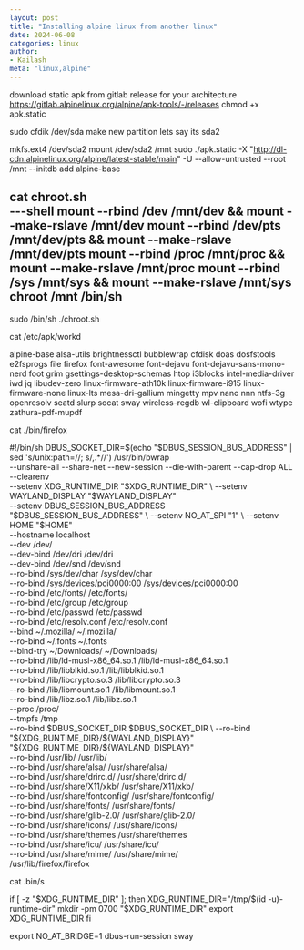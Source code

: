 ```yaml
---
layout: post
title: "Installing alpine linux from another linux"
date: 2024-06-08
categories: linux
author:
- Kailash
meta: "linux,alpine"
---
```


download static apk from gitlab release for your architecture
https://gitlab.alpinelinux.org/alpine/apk-tools/-/releases
chmod +x apk.static

sudo cfdik /dev/sda
make new partition lets say its sda2

mkfs.ext4 /dev/sda2 
mount /dev/sda2 /mnt
sudo ./apk.static  -X "http://dl-cdn.alpinelinux.org/alpine/latest-stable/main" -U --allow-untrusted --root /mnt --initdb add alpine-base

cat chroot.sh  
---shell
mount --rbind /dev /mnt/dev && mount --make-rslave /mnt/dev
mount --rbind /dev/pts /mnt/dev/pts && mount --make-rslave /mnt/dev/pts
mount --rbind /proc /mnt/proc && mount --make-rslave /mnt/proc
mount --rbind /sys /mnt/sys && mount --make-rslave /mnt/sys
chroot  /mnt /bin/sh
---
sudo /bin/sh ./chroot.sh

cat /etc/apk/workd 

alpine-base
alsa-utils
brightnessctl
bubblewrap
cfdisk
doas
dosfstools
e2fsprogs
file
firefox
font-awesome
font-dejavu
font-dejavu-sans-mono-nerd
foot
grim
gsettings-desktop-schemas
htop
i3blocks
intel-media-driver
iwd
jq
libudev-zero
linux-firmware-ath10k
linux-firmware-i915
linux-firmware-none
linux-lts
mesa-dri-gallium
mingetty
mpv
nano
nnn
ntfs-3g
openresolv
seatd
slurp
socat
sway
wireless-regdb
wl-clipboard
wofi
wtype
zathura-pdf-mupdf

cat ./bin/firefox

#!/bin/sh
DBUS_SOCKET_DIR=$(echo "$DBUS_SESSION_BUS_ADDRESS" | sed 's/unix:path=//; s/,.*//')
/usr/bin/bwrap \
  --unshare-all --share-net --new-session --die-with-parent --cap-drop ALL  \
  --clearenv \
  --setenv XDG_RUNTIME_DIR "$XDG_RUNTIME_DIR" \
  --setenv WAYLAND_DISPLAY "$WAYLAND_DISPLAY" \
  --setenv DBUS_SESSION_BUS_ADDRESS "$DBUS_SESSION_BUS_ADDRESS" \
  --setenv NO_AT_SPI "1" \
  --setenv HOME "$HOME" \
  --hostname localhost \
  --dev /dev/ \
  --dev-bind /dev/dri /dev/dri \
  --dev-bind /dev/snd /dev/snd \
  --ro-bind /sys/dev/char /sys/dev/char \
  --ro-bind /sys/devices/pci0000:00 /sys/devices/pci0000:00 \
  --ro-bind /etc/fonts/ /etc/fonts/ \
  --ro-bind /etc/group /etc/group \
  --ro-bind /etc/passwd /etc/passwd \
  --ro-bind /etc/resolv.conf /etc/resolv.conf \
  --bind ~/.mozilla/ ~/.mozilla/ \
  --ro-bind ~/.fonts ~/.fonts \
  --bind-try ~/Downloads/ ~/Downloads/  \
  --ro-bind /lib/ld-musl-x86_64.so.1 /lib/ld-musl-x86_64.so.1 \
  --ro-bind /lib/libblkid.so.1 /lib/libblkid.so.1 \
  --ro-bind /lib/libcrypto.so.3 /lib/libcrypto.so.3 \
  --ro-bind /lib/libmount.so.1 /lib/libmount.so.1 \
  --ro-bind /lib/libz.so.1 /lib/libz.so.1 \
  --proc /proc/ \
  --tmpfs /tmp \
  --ro-bind $DBUS_SOCKET_DIR $DBUS_SOCKET_DIR \
  --ro-bind "${XDG_RUNTIME_DIR}/${WAYLAND_DISPLAY}" "${XDG_RUNTIME_DIR}/${WAYLAND_DISPLAY}" \
  --ro-bind /usr/lib/ /usr/lib/ \
  --ro-bind /usr/share/alsa/ /usr/share/alsa/ \
  --ro-bind /usr/share/drirc.d/ /usr/share/drirc.d/  \
 --ro-bind /usr/share/X11/xkb/ /usr/share/X11/xkb/ \
  --ro-bind /usr/share/fontconfig/ /usr/share/fontconfig/ \
  --ro-bind /usr/share/fonts/ /usr/share/fonts/ \
  --ro-bind /usr/share/glib-2.0/ /usr/share/glib-2.0/ \
  --ro-bind /usr/share/icons/ /usr/share/icons/ \
  --ro-bind /usr/share/themes /usr/share/themes \
 --ro-bind /usr/share/icu/ /usr/share/icu/ \
  --ro-bind /usr/share/mime/ /usr/share/mime/ \
  /usr/lib/firefox/firefox

cat .bin/s

if [ -z "$XDG_RUNTIME_DIR" ]; then
	XDG_RUNTIME_DIR="/tmp/$(id -u)-runtime-dir"
	mkdir -pm 0700 "$XDG_RUNTIME_DIR"
	export XDG_RUNTIME_DIR
fi

export NO_AT_BRIDGE=1
dbus-run-session sway

